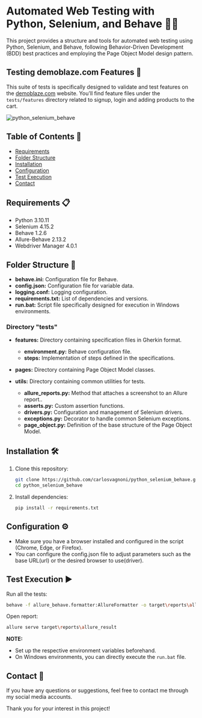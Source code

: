 # Automated Web Testing with Python, Selenium, and Behave 🤖🐍

This project provides a structure and tools for automated web testing using Python, Selenium, and Behave, following Behavior-Driven Development (BDD) best practices and employing the Page Object Model design pattern.

## Testing demoblaze.com Features 🧪

This suite of tests is specifically designed to validate and test features on the [demoblaze.com](https://www.demoblaze.com) website. You'll find feature files under the `tests/features` directory related to signup, login and adding products to the cart.

![python_selenium_behave](https://github.com/carlosvagnoni/python_selenium_behave/assets/106275103/b8213b2a-cde3-404f-96d7-84b45237a999)

## Table of Contents 📑

- [Requirements](#requirements-)
- [Folder Structure](#folder-structure-)
- [Installation](#installation-)
- [Configuration](#configuration-)
- [Test Execution](#test-execution-)
- [Contact](#contact-)

## Requirements 📋

- Python 3.10.11
- Selenium 4.15.2
- Behave 1.2.6
- Allure-Behave 2.13.2
- Webdriver Manager 4.0.1

## Folder Structure 📂

- **behave.ini:** Configuration file for Behave.
- **config.json:** Configuration file for variable data.
- **logging.conf:** Logging configuration.
- **requirements.txt:** List of dependencies and versions.
- **run.bat:** Script file specifically designed for execution in Windows environments.

### Directory "tests"

- **features:** Directory containing specification files in Gherkin format.
  - **environment.py:** Behave configuration file.
  - **steps:** Implementation of steps defined in the specifications.

- **pages:** Directory containing Page Object Model classes.

- **utils:** Directory containing common utilities for tests.
  - **allure_reports.py:** Method that attaches a screenshot to an Allure report..
  - **asserts.py:** Custom assertion functions.
  - **drivers.py:** Configuration and management of Selenium drivers.
  - **exceptions.py:** Decorator to handle common Selenium exceptions.
  - **page_object.py:** Definition of the base structure of the Page Object Model.

## Installation 🛠️

1. Clone this repository:

    ```bash
    git clone https://github.com/carlosvagnoni/python_selenium_behave.git
    cd python_selenium_behave
    ```

2. Install dependencies:

    ```bash
    pip install -r requirements.txt
    ```

## Configuration ⚙️

- Make sure you have a browser installed and configured in the script (Chrome, Edge, or Firefox).
- You can configure the config.json file to adjust parameters such as the base URL(url) or the desired browser to use(driver).

## Test Execution ▶️

Run all the tests:

```bash
behave -f allure_behave.formatter:AllureFormatter -o target\reports\allure_result
```

Open report:

```bash
allure serve target\reports\allure_result
```

**NOTE:**

- Set up the respective environment variables beforehand.
- On Windows environments, you can directly execute the `run.bat` file.

## Contact 📧

If you have any questions or suggestions, feel free to contact me through my social media accounts.

Thank you for your interest in this project!
